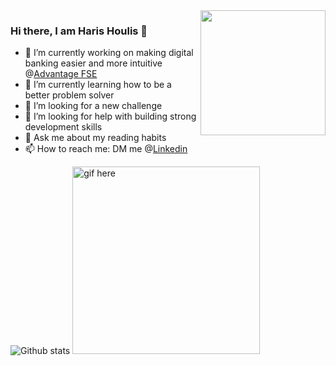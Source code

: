 <img align='right' src="https://media.giphy.com/media/M9gbBd9nbDrOTu1Mqx/giphy.gif" width="200">

### Hi there, I am Haris Houlis 👋

- 🔭 I’m currently working on making digital banking easier and more intuitive @[Advantage FSE](https://github.com/advantagefse)
- 🌱 I’m currently learning how to be a better problem solver
- 👯 I’m looking for a new challenge
- 🤔 I’m looking for help with building strong development skills
- 💬 Ask me about my reading habits
- 📫 How to reach me: DM me @[Linkedin](https://www.linkedin.com/in/haris1331/)

![Github stats](https://github-readme-stats.vercel.app/api?username=charis1331&show_icons=true&hide_border=true) <img src="https://github.com/EANimesha/portfolio-new/blob/master/src/assets/images/video.gif" width="300" height="300" align='right|bottom' alt="gif here"/>
